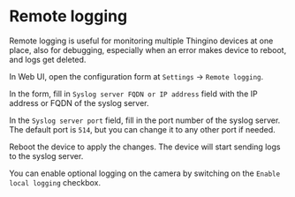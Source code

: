 Remote logging
==============

Remote logging is useful for monitoring multiple Thingino devices at one place,
also for debugging, especially when an error makes device to reboot, and logs
get deleted.

In Web UI, open the configuration form at `Settings` -> `Remote logging`.

In the form, fill in `Syslog server FQDN or IP address` field with the IP
address or FQDN of the syslog server.

In the `Syslog server port` field, fill in the port number of the syslog server.
The default port is `514`, but you can change it to any other port if needed.

Reboot the device to apply the changes.
The device will start sending logs to the syslog server.

You can enable optional logging on the camera by switching on the
`Enable local logging` checkbox.
